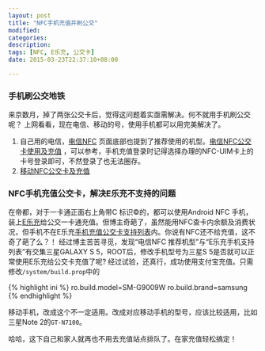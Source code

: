 ```yaml
---
layout: post
title: "NFC手机充值并刷公交"
modified:
categories: 
description:
tags: [NFC, E乐充, 公交卡]
date: 2015-03-23T22:37:10+08:00

---
```


### 手机刷公交地铁

来京数月，掉了两张公交卡后，觉得这问题着实亟需解决。何不就用手机刷公交呢？
上网看看，现在电信、移动的号，使用手机都可以用完美解决了。

1. 自己用的电信，[电信NFC] 页面底部也提到了推荐使用的机型。[电信NFC公交卡使用及充值] ，可以参考，手机充值登录时记得选择办理的NFC-UIM卡上的卡号登录即可，不然登录了也无法圈存。
2. [移动NFC公交卡及充值]

### NFC手机充值公交卡，解决E乐充不支持的问题

在帝都，对于一卡通正面右上角带C 标识©的，都可以使用Android NFC 手机，装上[E乐充]给公交一卡通充值。但博主奇葩了，虽然能用NFC查卡内余额及消费状况，但手机不在E乐充[手机充值公交卡支持列表]内。你说有NFC还不给充值，这不奇了葩了么？！
经过博主苦苦寻觅，发现“电信NFC 推荐机型”与“E乐充手机支持列表”有交集三星GALAXY S 5，ROOT后，修改手机型号为三星S 5是否就可以正常使用E乐充给公交卡充值了呢? 经过试验，还真行，成功使用支付宝充值。只需修改`/system/build.prop`中的

{% highlight ini %}
ro.build.model=SM-G9009W
ro.build.brand=samsung
{% endhighlight %}

移动手机，改成这个不一定适用。改成对应移动手机的型号，应该比较适用，比如三星Note 2的`GT-N7100`。

哈哈，这下自己和家人就再也不用去充值站点排队了。在家充值轻松搞定！

[电信NFC]: http://nfc.189.cn
[电信NFC公交卡使用及充值]: http://nfc.189.cn/ct_bus.html
[移动NFC公交卡及充值]: http://tech.sina.com.cn/mobile/n/2014-02-21/08269180354.shtml
[手机充值公交卡支持列表]: http://www.hzt360.com/beijing/nfclist.html
[E乐充]: http://www.hzt360.com/download
